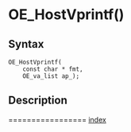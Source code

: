 # OE_HostVprintf()



## Syntax

    OE_HostVprintf(
        const char * fmt,
        OE_va_list ap_);
## Description 

=================
[index](index.md)

